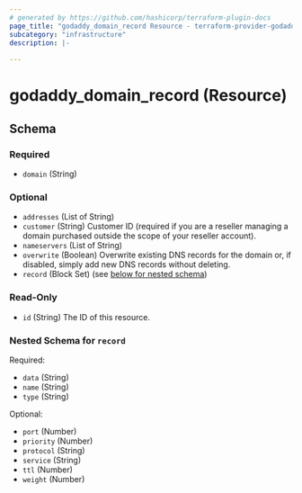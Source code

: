 ```yaml
---
# generated by https://github.com/hashicorp/terraform-plugin-docs
page_title: "godaddy_domain_record Resource - terraform-provider-godaddy"
subcategory: "infrastructure"
description: |-
  
---
```


# godaddy_domain_record (Resource)





<!-- schema generated by tfplugindocs -->
## Schema

### Required

- `domain` (String)

### Optional

- `addresses` (List of String)
- `customer` (String) Customer ID (required if you are a reseller managing a domain purchased outside the scope of your reseller account).
- `nameservers` (List of String)
- `overwrite` (Boolean) Overwrite existing DNS records for the domain or, if disabled, simply add new DNS records without deleting.
- `record` (Block Set) (see [below for nested schema](#nestedblock--record))

### Read-Only

- `id` (String) The ID of this resource.

<a id="nestedblock--record"></a>
### Nested Schema for `record`

Required:

- `data` (String)
- `name` (String)
- `type` (String)

Optional:

- `port` (Number)
- `priority` (Number)
- `protocol` (String)
- `service` (String)
- `ttl` (Number)
- `weight` (Number)
